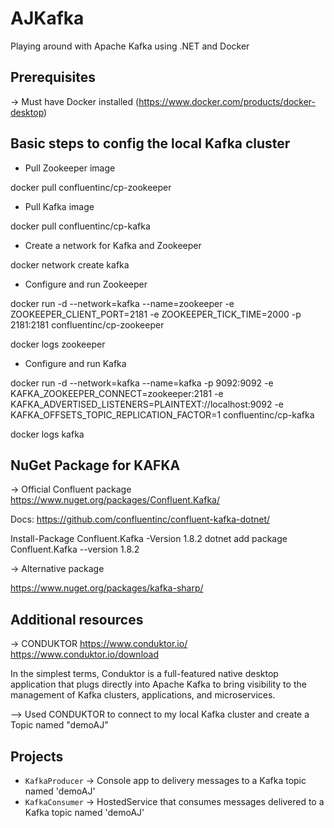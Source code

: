 # AJKafka
Playing around with Apache Kafka using .NET and Docker

## Prerequisites

-> Must have Docker installed (https://www.docker.com/products/docker-desktop)

## Basic steps to config the local Kafka cluster

- Pull Zookeeper image

docker pull confluentinc/cp-zookeeper

- Pull Kafka image

docker pull confluentinc/cp-kafka

- Create a network for Kafka and Zookeeper

docker network create kafka

- Configure and run Zookeeper

docker run -d --network=kafka --name=zookeeper -e ZOOKEEPER_CLIENT_PORT=2181 -e ZOOKEEPER_TICK_TIME=2000 -p 2181:2181 confluentinc/cp-zookeeper

docker logs zookeeper

- Configure and run Kafka

docker run -d --network=kafka --name=kafka -p 9092:9092 -e KAFKA_ZOOKEEPER_CONNECT=zookeeper:2181 -e KAFKA_ADVERTISED_LISTENERS=PLAINTEXT://localhost:9092 -e KAFKA_OFFSETS_TOPIC_REPLICATION_FACTOR=1 confluentinc/cp-kafka

docker logs kafka

## NuGet Package for KAFKA

-> Official Confluent package
https://www.nuget.org/packages/Confluent.Kafka/

Docs: https://github.com/confluentinc/confluent-kafka-dotnet/

Install-Package Confluent.Kafka -Version 1.8.2
dotnet add package Confluent.Kafka --version 1.8.2
<PackageReference Include="Confluent.Kafka" Version="1.8.2" />

-> Alternative package

https://www.nuget.org/packages/kafka-sharp/

## Additional resources

-> CONDUKTOR 
https://www.conduktor.io/
https://www.conduktor.io/download

In the simplest terms, Conduktor is a full-featured native desktop application that plugs directly into Apache Kafka 
to bring visibility to the management of Kafka clusters, applications, and microservices.

--> Used CONDUKTOR to connect to my local Kafka cluster and create a Topic named "demoAJ"

## Projects

- `KafkaProducer` -> Console app to delivery messages to a Kafka topic named 'demoAJ'
- `KafkaConsumer` -> HostedService that consumes messages delivered to a Kafka topic named 'demoAJ'



















